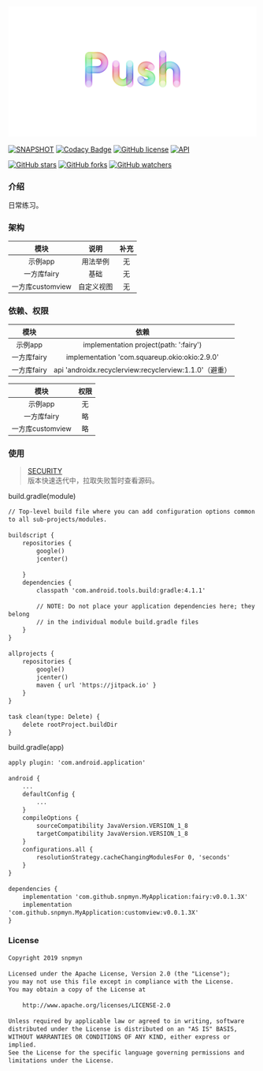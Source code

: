 <div align=center><img src="https://github.com/snpmyn/Push/raw/master/image.png"/></div>

[![SNAPSHOT](https://jitpack.io/v/Jaouan/Revealator.svg)](https://jitpack.io/#snpmyn/MyApplication)
[![Codacy Badge](https://api.codacy.com/project/badge/Grade/55524606732f4c4fb9f5e207c412a3a7)](https://www.codacy.com/manual/snpmyn/MyApplication?utm_source=github.com&amp;utm_medium=referral&amp;utm_content=snpmyn/Push&amp;utm_campaign=Badge_Grade)
[![GitHub license](https://img.shields.io/badge/license-Apache%20License%202.0-blue.svg?style=flat)](https://www.apache.org/licenses/LICENSE-2.0)
[![API](https://img.shields.io/badge/API-19%2B-brightgreen.svg?style=flat)](https://android-arsenal.com/api?level=19)

[![GitHub stars](https://img.shields.io/github/stars/Bigkoo/MyApplication.svg?style=social)](https://github.com/Bigkoo/MyApplication/stargazers)
[![GitHub forks](https://img.shields.io/github/forks/Bigkoo/MyApplication.svg?style=social)](https://github.com/Bigkoo/MyApplication/network)
[![GitHub watchers](https://img.shields.io/github/watchers/Bigkoo/MyApplication.svg?style=social)](https://github.com/Bigkoo/MyApplication/watchers)

### 介绍
日常练习。

### 架构
| 模块 | 说明 | 补充 |
|:-:|:-:|:-:|
| 示例app | 用法举例 | 无 |
| 一方库fairy | 基础 | 无 |
| 一方库customview | 自定义视图 | 无 |

### 依赖、权限
| 模块 | 依赖 |
|:-:|:-:|
| 示例app | implementation project(path: ':fairy') |
| 一方库fairy | implementation 'com.squareup.okio:okio:2.9.0' |
| 一方库fairy | api 'androidx.recyclerview:recyclerview:1.1.0'（避重）|

| 模块 | 权限 |
|:-:|:-:|
| 示例app | 无 |
| 一方库fairy | 略 |
| 一方库customview | 略 |

### 使用
> [SECURITY](https://github.com/snpmyn/MyApplication/blob/master/SECURITY.md)<br>
> 版本快速迭代中，拉取失败暂时查看源码。

build.gradle(module)
```
// Top-level build file where you can add configuration options common to all sub-projects/modules.

buildscript {  
    repositories {
        google()
        jcenter()
        
    }
    dependencies {
        classpath 'com.android.tools.build:gradle:4.1.1'            

        // NOTE: Do not place your application dependencies here; they belong
        // in the individual module build.gradle files
    }
}

allprojects {
    repositories {
        google()
        jcenter()
        maven { url 'https://jitpack.io' }  
    }
}

task clean(type: Delete) {
    delete rootProject.buildDir
}
```
build.gradle(app)
```
apply plugin: 'com.android.application'

android {
    ...
    defaultConfig {
        ...      
    }       
    compileOptions {
        sourceCompatibility JavaVersion.VERSION_1_8
        targetCompatibility JavaVersion.VERSION_1_8
    }
    configurations.all {
        resolutionStrategy.cacheChangingModulesFor 0, 'seconds'
    }
}

dependencies {
    implementation 'com.github.snpmyn.MyApplication:fairy:v0.0.1.3X'
    implementation 'com.github.snpmyn.MyApplication:customview:v0.0.1.3X'
}
```

### License
```
Copyright 2019 snpmyn

Licensed under the Apache License, Version 2.0 (the "License");
you may not use this file except in compliance with the License.
You may obtain a copy of the License at

    http://www.apache.org/licenses/LICENSE-2.0

Unless required by applicable law or agreed to in writing, software
distributed under the License is distributed on an "AS IS" BASIS,
WITHOUT WARRANTIES OR CONDITIONS OF ANY KIND, either express or implied.
See the License for the specific language governing permissions and
limitations under the License.
```
